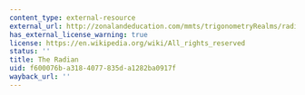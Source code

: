 ```yaml
---
content_type: external-resource
external_url: http://zonalandeducation.com/mmts/trigonometryRealms/radianDemo1/RadianDemo1.html
has_external_license_warning: true
license: https://en.wikipedia.org/wiki/All_rights_reserved
status: ''
title: The Radian
uid: f600076b-a318-4077-835d-a1282ba0917f
wayback_url: ''
---
```

